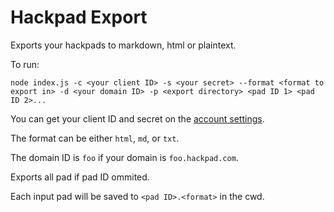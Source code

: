 # Hackpad Export

Exports your hackpads to markdown, html or plaintext.

To run:

    node index.js -c <your client ID> -s <your secret> --format <format to export in> -d <your domain ID> -p <export directory> <pad ID 1> <pad ID 2>...

You can get your client ID and secret on the [account settings](https://hackpad.com/ep/account/settings/).

The format can be either `html`, `md`, or `txt`.

The domain ID is `foo` if your domain is `foo.hackpad.com`.

Exports all pad if pad ID ommited.

Each input pad will be saved to `<pad ID>.<format>` in the cwd.
